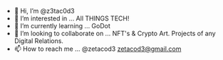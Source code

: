 - 👋 Hi, I’m @z3tac0d3
- 👀 I’m interested in ... All THINGS TECH!
- 🌱 I’m currently learning ... GoDot
- 💞️ I’m looking to collaborate on ... NFT's & Crypto Art. Projects of any Digital Relations. 
- 📫 How to reach me ...
@zetacod3
zetacod3@gmail.com
<!---
z3tac0d3/z3tac0d3 is a ✨ special ✨ repository because its `README.md` (this file) appears on your GitHub profile.
You can click the Preview link to take a look at your changes.
--->
